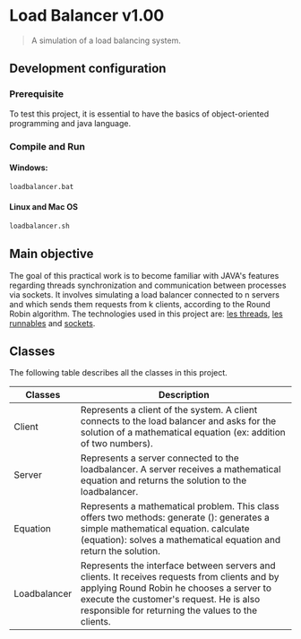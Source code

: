 
# Load Balancer v1.00
> A simulation of a load balancing system.


## Development configuration

### Prerequisite
To test this project, it is essential to have the basics of object-oriented programming and java language.

### Compile and Run
#### Windows:
```sh
loadbalancer.bat
```
#### Linux and Mac OS
```sh
loadbalancer.sh
```
## Main objective

The goal of this practical work is to become familiar with JAVA's features regarding threads synchronization and communication between processes via sockets. It involves simulating a load balancer connected to n servers and which sends them requests from k clients, according to the Round Robin algorithm.
The technologies used in this project are: [les threads](https://docs.oracle.com/javase/7/docs/api/java/lang/Thread.html), [les runnables](https://docs.oracle.com/javase/7/docs/api/java/lang/Runnable.html) and [sockets](https://docs.oracle.com/javase/7/docs/api/java/net/Socket.html).


## Classes

The following table describes all the classes in this project.

|Classes    |Description          |
|-----------|---------------------|
|Client | Represents a client of the system. A client connects to the load balancer and asks for the solution of a mathematical equation (ex: addition of two numbers).
|Server| Represents a server connected to the loadbalancer. A server receives a mathematical equation and returns the solution to the loadbalancer.
| Equation | Represents a mathematical problem. This class offers two methods: generate (): generates a simple mathematical equation. calculate (equation): solves a mathematical equation and return the solution.
| Loadbalancer | Represents the interface between servers and clients. It receives requests from clients and by applying Round Robin he chooses a server to execute the customer's request. He is also responsible for returning the values to the clients.|



